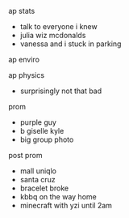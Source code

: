 
ap stats
- talk to everyone i knew
- julia wiz mcdonalds
- vanessa and i stuck in parking

ap enviro

ap physics
- surprisingly not that bad

prom
- purple guy
- b giselle kyle
- big group photo

post prom
- mall uniqlo
- santa cruz
- bracelet broke
- kbbq on the way home
- minecraft with yzi until 2am


